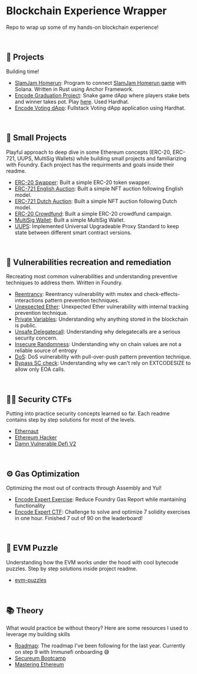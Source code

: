 # Blockchain Experience Wrapper
Repo to wrap up some of my hands-on blockchain experience!

<br>

## 🔨 Projects
Building time! 
- [SlamJam Homerun](https://github.com/Farber98/slamjam-homerun-v1): Program to connect [SlamJam Homerun game](https://www.slamjamhomerun.io/) with Solana. Written in Rust using Anchor Framework.
- [Encode Graduation Project](https://github.com/Farber98/FinalProject): Snake game dApp where players stake bets and winner takes pot. Play [here](https://encodeteam2.github.io/FinalProject/). Used Hardhat.
- [Encode Voting dApp](https://github.com/EncodeTeam2/week4project): Fullstack Voting dApp application using Hardhat.
<br>

## 🧳 Small Projects
Playful approach to deep dive in some Ethereum concepts (ERC-20, ERC-721, UUPS, MultiSig Wallets) while building small projects and familiarizing with Foundry. Each project has the requirments and  goals inside their readme. 
- [ERC-20 Swapper](https://github.com/Farber98/ERC20-swap): Built a simple ERC-20 token swapper.
- [ERC-721 English Auction](https://github.com/Farber98/english-auction-NFT): Built a simple NFT auction following English model.
- [ERC-721 Dutch Auction](https://github.com/Farber98/dutch-auction-NFT): Built a simple NFT auction following Dutch model.
- [ERC-20 Crowdfund](https://github.com/Farber98/crowdfund): Built a simple ERC-20 crowdfund campaign.
- [MultiSig Wallet](https://github.com/Farber98/MultiSigWallet): Built a simple MultiSig Wallet.
- [UUPS](https://github.com/Farber98/upgradable-proxy): Implemented Universal Upgradeable Proxy Standard to keep state between different smart contract versions.
<br>

## 🔐 Vulnerabilities recreation and remediation
Recreating most common vulnerabilities and understanding preventive techniques to address them. Written in Foundry.
- [Reentrancy](https://github.com/Farber98/reentrancy): Reentrancy vulnerability with mutex and check-effects-interactions pattern prevention techniques.
- [Unexpected Ether](https://github.com/Farber98/selfdestruct): Unexpected Ether vulnerability with internal tracking prevention technique.
- [Private Variables](https://github.com/Farber98/private-variables): Understanding why anything stored in the blockchain is public.
- [Unsafe Delegatecall](https://github.com/Farber98/unsafe-delegatecall): Understanding why delegatecalls are a serious security concern.
- [Insecure Randomness](https://github.com/Farber98/insecure-randomness): Understanding why on chain values are not a reliable source of entropy
- [DoS](https://github.com/Farber98/DoS): DoS vulnerability with pull-over-push pattern prevention technique.
- [Bypass SC check](https://github.com/Farber98/bypass-sc-check): Understanding why we can't rely on EXTCODESIZE to allow only EOA calls.
<br>

## 🏴‍☠️ Security CTFs
Putting into practice security concepts learned so far. Each readme contains step by step solutions for most of the levels.
- [Ethernaut](https://github.com/Farber98/ctf-ethernaut)
- [Ethereum Hacker](https://github.com/Farber98/ctf-ethereum-hacker)
- [Damn Vulnerable Defi V2](https://github.com/Farber98/damn-vulnerable-defi)
<br>

## ⚙️ Gas Optimization
Optimizing the most out of contracts through Assembly and Yul!
- [Encode Expert Exercise](https://github.com/Farber98/GasOptimisation/tree/iter/5): Reduce Foundry Gas Report while mantaining functionality
- [Encode Expert CTF](https://github.com/Farber98/encode-expert-ctf): Challenge to solve and optimize 7 solidity exercises in one hour. Finished 7 out of 90 on the leaderboard!
<br>

## 🧩 EVM Puzzle
Understanding how the EVM works under the hood with cool bytecode puzzles. Step by step solutions inside project readme.
- [evm-puzzles](https://github.com/Farber98/evm-puzzles)
<br>

## 📚 Theory
What would practice be without theory? Here are some resources I used to leverage my building skills
- [Roadmap](https://mattaereal.notion.site/matta-s-Ethereum-security-road-map-cf7d7f2e48ea4aa0a8f4a2eff86342a7): The roadmap I've been following for the last year. Currently on step 9 with Immunefi onboarding 😅
- [Secureum Bootcamp](https://github.com/Farber98/secureum-bootcamp)
- [Mastering Ethereum](https://github.com/ethereumbook/ethereumbook)
